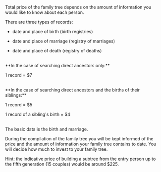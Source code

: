 Total price of the family tree depends on the amount of information you would like to know about each person.

There are three types of records:
    
* date and place of birth (birth registries)

* date and place of marriage (registry of marriages)

* date and place of death (registry of deaths)

<br>
**In the case of searching direct ancestors only:**

1 record = $7

<br>
**In the case of searching direct ancestors and the births of their siblings:**

1 record = $5

1 record of a sibling's birth = $4

<br>
The basic data is the birth and marriage.

During the compilation of the family tree you will be kept informed of the price and the amount of information your family tree contains to date. You will decide how much to invest to your family tree.

Hint: the indicative price of building a subtree from the entry person up to the fifth generation (15 couples) would be around $225.